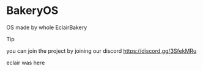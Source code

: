 # BakeryOS
OS made by whole EclairBakery
> [!TIP]
> you can join the project by joining our discord https://discord.gg/3SfekMRu


























eclair was here
